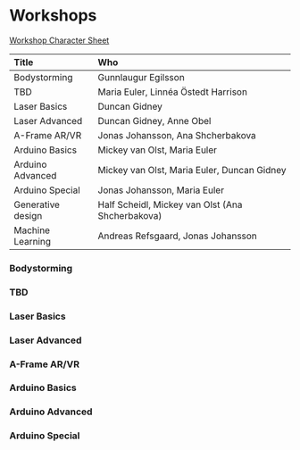 # Workshops

[Workshop Character Sheet](https://docs.google.com/forms/d/1SJQWNU1-hzM1o08fNfth0S9gjy_8aX6iwsZaZQ6B4VI/edit)

| ​Title | Who |
| :--- | :--- |
| Bodystorming | Gunnlaugur Egilsson |
| TBD | Maria Euler, Linnéa Östedt Harrison |
| Laser Basics | Duncan Gidney |
| Laser Advanced | Duncan Gidney, Anne Obel |
| A-Frame AR/VR | Jonas Johansson, Ana Shcherbakova |
| Arduino Basics | Mickey van Olst, Maria Euler |
| Arduino Advanced | Mickey van Olst, Maria Euler, Duncan Gidney |
| Arduino Special | Jonas Johansson, Maria Euler |
| Generative design | Half Scheidl, Mickey van Olst \(Ana Shcherbakova\) |
| Machine Learning | Andreas Refsgaard, Jonas Johansson |

### Bodystorming

### TBD

### Laser Basics

### Laser Advanced

### A-Frame AR/VR

### Arduino Basics

### Arduino Advanced

### Arduino Special

### 





